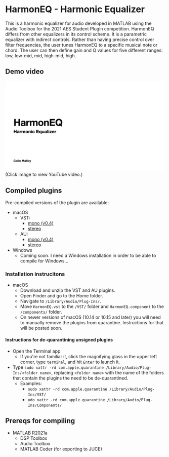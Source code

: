 # HarmonEQ - Harmonic Equalizer

This is a harmonic equalizer for audio developed in MATLAB using the Audio Toolbox for the 2021 AES Student Plugin competition.
HarmonEQ differs from other equalizers in its control scheme. It is a parametric equalizer with indirect controls.
Rather than having precise control over filter frequencies, the user tunes HarmonEQ to a specific musical note or chord.
The user can then define gain and Q values for five different ranges: low, low-mid, mid, high-mid, high.

## Demo video
[![Demo video](https://github.com/malloyca/HarmonEQ/blob/4d2fd777141e77f6b9c2302f6d13eea520b50bd0/video_title_screen.png)](https://youtu.be/qlQ4hnX0gDU)
(Click image to view YouTube video.)

## Compiled plugins
Pre-compiled versions of the plugin are available:
- macOS
  - VST:
    - [mono (v0.4)](https://github.com/malloyca/HarmonEQ/releases/download/v0.4/HarmonEQ_mono.vst.zip)
    - [stereo](https://github.com/malloyca/HarmonEQ/releases/download/v0.5.1/HarmonEQ.vst.zip)
  - AU:
    - [mono (v0.4)](https://github.com/malloyca/HarmonEQ/releases/download/v0.4/HarmonEQ_mono.component.zip)
    - [stereo](https://github.com/malloyca/HarmonEQ/releases/download/v0.5.1/HarmonEQ.component.zip)
- Windows
  - Coming soon. I need a Windows installation in order to be able to compile for Windows...

### Installation instrucitons
- macOS
  - Download and unzip the VST and AU plugins.
  - Open Finder and go to the Home folder.
  - Navigate to `/Library/Audio/Plug-Ins/`.
  - Move `HarmonEQ.vst` to the `/VST/` folder and `HarmonEQ.component` to the `/components/` folder.
  - On newer versions of macOS (10.14 or 10.15 and later) you will need to manually remove the plugins from quarantine. Instructions for that will be posted soon.

#### Instructions for de-quarantining unsigned plugins
- Open the Terminal app
  - If you're not familiar it, click the magnifying glass in the upper left corner, type `terminal`, and hit `Enter` to launch it.
- Type `sudo xattr -rd com.apple.quarantine /Library/Audio/Plug-Ins/<folder name>`, replacing `<folder name>` with the name of the folders that contain the plugins the need to be de-quarantined.
  - Examples:
    - `sudo xattr -rd com.apple.quarantine /Library/Audio/Plug-Ins/VST/`
    - `udo xattr -rd com.apple.quarantine /Library/Audio/Plug-Ins/Components/`

## Prereqs for compiling
- MATLAB R2021a
  - DSP Toolbox
  - Audio Toolbox
  - MATLAB Coder (for exporting to JUCE)
